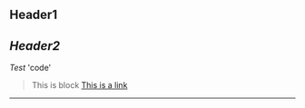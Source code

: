 **Header1**
----------
*Header2*
-------
*Test*
'code'
> This is block
[This is a link](http://google.com)
----------


